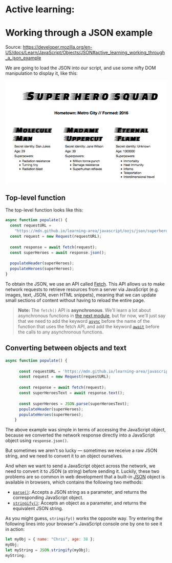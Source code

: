 # Active learning: 

# Working through a JSON example

Source: https://developer.mozilla.org/en-US/docs/Learn/JavaScript/Objects/JSON#active_learning_working_through_a_json_example 

We are going to load the JSON into our script, and use some nifty DOM manipulation to display it, like this:

![](json-superheroes.png)

## Top-level function

The top-level function looks like this:

```js
async function populate() {
  const requestURL =
    "https://mdn.github.io/learning-area/javascript/oojs/json/superheroes.json";
  const request = new Request(requestURL);

  const response = await fetch(request);
  const superHeroes = await response.json();

  populateHeader(superHeroes);
  populateHeroes(superHeroes);
}
```

To obtain the JSON, we use an API called [Fetch](https://developer.mozilla.org/en-US/docs/Web/API/Fetch_API). This API allows us to make network requests to retrieve resources from a server via JavaScript (e.g. images, text, JSON, even HTML snippets), meaning that we can update small sections of content without having to reload the entire page.

> **Note:** The `fetch()` API is **asynchronous**. We'll learn a lot about asynchronous functions in [the next module](https://developer.mozilla.org/en-US/docs/Learn/JavaScript/Asynchronous), but for now, we'll just say that we need to add the keyword [`async`](https://developer.mozilla.org/en-US/docs/Web/JavaScript/Reference/Statements/async_function) before the name of the function that uses the fetch API, and add the keyword [`await`](https://developer.mozilla.org/en-US/docs/Web/JavaScript/Reference/Operators/await) before the calls to any asynchronous functions.



## Converting between objects and text

```js
async function populate() {

      const requestURL = 'https://mdn.github.io/learning-area/javascript/oojs/json/superheroes.json';
      const request = new Request(requestURL);

      const response = await fetch(request);
      const superHeroesText = await response.text();

      const superHeroes = JSON.parse(superHeroesText);
      populateHeader(superHeroes);
      populateHeroes(superHeroes);
    }
```

The above example was simple in terms of accessing the JavaScript object, because we converted the network response directly into a JavaScript object using `response.json()`.

But sometimes we aren't so lucky — sometimes we receive a raw JSON string, and we need to convert it to an object ourselves.

And when we want to send a JavaScript object across the network, we need to convert it to JSON (a string) before sending it. Luckily, these two problems are so common in web development that a built-in [JSON](https://developer.mozilla.org/en-US/docs/Web/JavaScript/Reference/Global_Objects/JSON) object is available in browsers, which contains the following two methods:

- [`parse()`](https://developer.mozilla.org/en-US/docs/Web/JavaScript/Reference/Global_Objects/JSON/parse): Accepts a JSON string as a parameter, and returns the corresponding JavaScript object.
- [`stringify()`](https://developer.mozilla.org/en-US/docs/Web/JavaScript/Reference/Global_Objects/JSON/stringify): Accepts an object as a parameter, and returns the equivalent JSON string.

As you might guess, `stringify()` works the opposite way. Try entering the following lines into your browser's JavaScript console one by one to see it in action:

```js
let myObj = { name: "Chris", age: 38 };
myObj;
let myString = JSON.stringify(myObj);
myString;
```